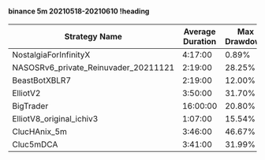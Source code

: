 #### binance 5m 20210518-20210610 !heading
| Strategy Name                        | Average Duration | Max Drawdown | Profit Mean | Profit Sum | Profit Total | Trade Count | Win Rate |
| ------------------------------------ | ---------------- | ------------ | ----------- | ---------- | ------------ | ----------- | -------- |
| NostalgiaForInfinityX                | 4:17:00          | 0.89%        | 273.32%     | 42637.00%  | 8100.00%     | 156         | 99.36%   |
| NASOSRv6_private_Reinuvader_20211121 | 2:19:00          | 28.25%       | 49.48%      | 16129.00%  | 2201.00%     | 326         | 84.66%   |
| BeastBotXBLR7                        | 2:19:00          | 12.00%       | 31.27%      | 6347.00%   | 1000.00%     | 203         | 67.49%   |
| ElliotV2                             | 3:50:00          | 31.70%       | 75.71%      | 31192.00%  | 6587.00%     | 412         | 84.71%   |
| BigTrader                            | 16:00:00         | 20.80%       | 64.99%      | 5654.00%   | 1535.00%     | 87          | 91.95%   |
| ElliotV8_original_ichiv3             | 1:07:00          | 15.54%       | 45.26%      | 37928.00%  | 10339.00%    | 838         | 75.06%   |
| ClucHAnix_5m                         | 3:46:00          | 46.67%       | -18.79%     | -6669.00%  | -1979.00%    | 355         | 73.80%   |
| Cluc5mDCA                            | 3:41:00          | 31.99%       | 78.20%      | 28153.00%  | -959.00%     | 360         | 78.89%   |